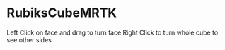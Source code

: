 # RubiksCubeMRTK
 
Left Click on face and drag to turn face
Right Click to turn whole cube to see other sides
